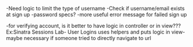 -Need logic to limit the type of username
-Check if username/email exists at sign up
-password specs?
-more useful error message for failed sign up

-for verifying account, is it better to have logic in controller or in view??? Ex:Sinatra Sessions Lab- User Logins uses helpers and puts logic in view- maybe necessary if someone tried to directly navigate to url

